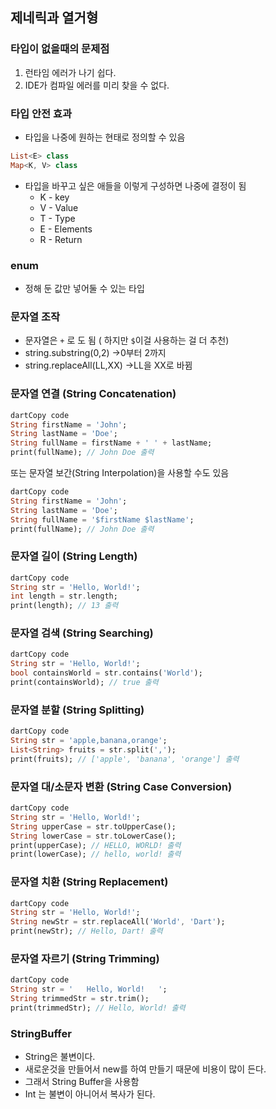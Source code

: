 ## 제네릭과 열거형

### 타입이 없을때의 문제점
1. 런타임 에러가 나기 쉽다.
2. IDE가 컴파일 에러를 미리 찾을 수 없다.

### 타입 안전 효과
- 타입을 나중에 원하는 현태로 정의할 수 있음

```dart
List<E> class
Map<K, V> class
```

- 타입을 바꾸고 싶은 애들을 이렇게 구성하면 나중에 결정이 됨
    - K - key
    - V - Value
    - T - Type
    - E - Elements
    - R - Return

### enum
- 정해 둔 값만 넣어둘 수 있는 타입
    

### 문자열 조작

- 문자열은  `+` 로 도 됨 ( 하지만 `$`이걸 사용하는 걸 더 추천)
- string.substring(0,2) →0부터 2까지
- string.replaceAll(LL,XX) →LL을 XX로 바뀜

### 문자열 연결 (String Concatenation)

```dart
dartCopy code
String firstName = 'John';
String lastName = 'Doe';
String fullName = firstName + ' ' + lastName;
print(fullName); // John Doe 출력

```

또는 문자열 보간(String Interpolation)을 사용할 수도 있음

```dart
dartCopy code
String firstName = 'John';
String lastName = 'Doe';
String fullName = '$firstName $lastName';
print(fullName); // John Doe 출력

```

### 문자열 길이 (String Length)

```dart
dartCopy code
String str = 'Hello, World!';
int length = str.length;
print(length); // 13 출력

```

### 문자열 검색 (String Searching)

```dart
dartCopy code
String str = 'Hello, World!';
bool containsWorld = str.contains('World');
print(containsWorld); // true 출력

```

### 문자열 분할 (String Splitting)

```dart
dartCopy code
String str = 'apple,banana,orange';
List<String> fruits = str.split(',');
print(fruits); // ['apple', 'banana', 'orange'] 출력

```

### 문자열 대/소문자 변환 (String Case Conversion)

```dart
dartCopy code
String str = 'Hello, World!';
String upperCase = str.toUpperCase();
String lowerCase = str.toLowerCase();
print(upperCase); // HELLO, WORLD! 출력
print(lowerCase); // hello, world! 출력

```

### 문자열 치환 (String Replacement)

```dart
dartCopy code
String str = 'Hello, World!';
String newStr = str.replaceAll('World', 'Dart');
print(newStr); // Hello, Dart! 출력

```

### 문자열 자르기 (String Trimming)

```dart
dartCopy code
String str = '   Hello, World!   ';
String trimmedStr = str.trim();
print(trimmedStr); // Hello, World! 출력

```

### StringBuffer

- String은 불변이다.
- 새로운것을 만들어서 new를 하여 만들기 때문에 비용이 많이 든다.
- 그래서 String Buffer을 사용함
- Int 는 불변이 아니어서 복사가 된다.

